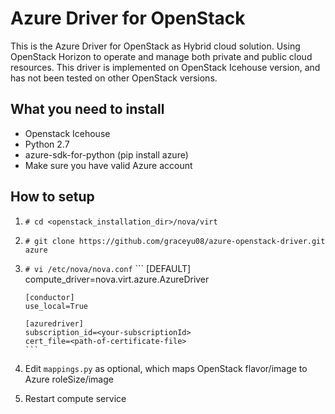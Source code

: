 # Azure Driver for OpenStack

This is the Azure Driver for OpenStack as Hybrid cloud solution.
Using OpenStack Horizon to operate and manage both private and public cloud resources.
This driver is implemented on OpenStack Icehouse version, and has not been tested on
other OpenStack versions.

## What you need to install

- Openstack Icehouse
- Python 2.7
- azure-sdk-for-python (pip install azure)
- Make sure you have valid Azure account

## How to setup

1. `# cd <openstack_installation_dir>/nova/virt`
2. `# git clone https://github.com/graceyu08/azure-openstack-driver.git azure`
3. `# vi /etc/nova/nova.conf`
       ```
       [DEFAULT]
       compute_driver=nova.virt.azure.AzureDriver

       [conductor]
       use_local=True

       [azuredriver]
       subscription_id=<your-subscriptionId>
       cert_file=<path-of-certificate-file>
       ```
4. Edit `mappings.py` as optional, which maps OpenStack flavor/image to Azure roleSize/image
5. Restart compute service
